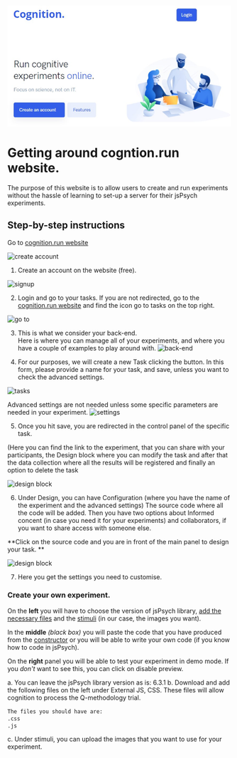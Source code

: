 
<img src="images/001.jpg" height="20%" alt="create account" />


# Getting around cogntion.run website.

The purpose of this website is to allow users to create and run experiments without the hassle of learning to set-up a server for their jsPsych experiments. 

## Step-by-step instructions

Go to [cognition.run website](https://www.cognition.run)
 
<img src="https://github.com/kernel52/Q-methodology/blob/8e9a5488bed7c13e019a5167727b95e4af5fd247/images/001.jpg" height="20%" alt="create account" />


1. Create an account on the website (free).
  
<img src="https://github.com/kernel52/Q-methodology/blob/a4e978bea7a33c71867add7807bfcc8e9e2efa3e/images/002.PNG" height="20%" alt="signup" /> 


2. Login and go to your tasks. If you are not redirected, go to the [cognition.run website](https://www.cognition.run) and find the icon go to tasks on the top right. 
  
![go to](https://github.com/kernel52/Q-methodology/blob/a4e978bea7a33c71867add7807bfcc8e9e2efa3e/images/006.PNG "go to")
  
3. This is what we consider your back-end.   
Here is where you can manage all of your experiments, and where you have a couple of examples to play around with. 
![back-end](https://github.com/kernel52/Q-methodology/blob/a4e978bea7a33c71867add7807bfcc8e9e2efa3e/images/003.PNG "back-end")

4. For our purposes, we will create a new Task clicking the button. 
In this form, please provide a name for your task, and save, unless you want to check the advanced settings. 

![tasks](https://github.com/kernel52/Q-methodology/blob/a4e978bea7a33c71867add7807bfcc8e9e2efa3e/images/004.PNG "tasks")


Advanced settings are not needed unless some specific parameters are needed in your experiment.
![settings](https://github.com/kernel52/Q-methodology/blob/a4e978bea7a33c71867add7807bfcc8e9e2efa3e/images/005.PNG "settings")

5. Once you hit save, you are redirected in the control panel of the specific task.

(Here you can find the link to the experiment, that you can share with your participants, the Design block where you can modify the task and after that the data collection where all the results will be registered and finally an option to delete the task 

![design block](https://github.com/kernel52/Q-methodology/blob/a4e978bea7a33c71867add7807bfcc8e9e2efa3e/images/007.jpeg "design block")

6. Under Design, you can have Configuration (where you have the name of the experiment and the advanced settings) 
The source code where all the code will be added. 
Then you have two options about Informed concent (in case you need it for your experiments) and collaborators, if you want to share access with someone else. 

**Click on the source code and you are in front of the main panel to design your task. **

![design block](https://github.com/kernel52/Q-methodology/blob/a4e978bea7a33c71867add7807bfcc8e9e2efa3e/images/008.jpeg "design block")


7. Here you get the settings you need to customise. 

### Create your own experiment. 

On the **left** you will have to choose the version of jsPsych library, [add the necessary files](#files) and the [stimuli]() (in our case, the images you want). 

In the **middle** *(black box)* you will paste the code that you have produced from the [constructor](/constructor/constructor) or you will be able to write your own code (if you know how to code in jsPsych). 

On the **right** panel you will be able to test your experiment in demo mode. If you *don't* want to see this, you can click on disable preview. 

a. You can leave the jsPsych library version as is: 6.3.1 
b. Download and add the following files on the left under External JS, CSS. These files will allow cognition to process the Q-methodology trial.
  
  ```
  The files you should have are: 
  .css 
  .js 
  
  ```

c. Under stimuli, you can upload the images that you want to use for your experiment. 
